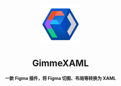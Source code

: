<p align="center">
    <img src="assets/gimmexaml_logo.png" alt="Hero image for GimmeXAML" height="128" width="128"/>
    <h1 align="center">GimmeXAML</h1>
    <h4 align="center">一款 Figma 插件，将 Figma 切图、布局等转换为 XAML</h4>
</p>
